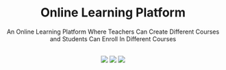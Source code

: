 <div align="center">

<h1>Online Learning Platform</h1>

<p>An Online Learning Platform Where Teachers Can Create Different Courses and Students Can Enroll In Different Courses</p>

<br>

<img src="https://img.shields.io/badge/Python-FFD43B?style=for-the-badge&logo=python&logoColor=blue">
<img src="https://img.shields.io/badge/Django-092E20?style=for-the-badge&logo=django&logoColor=green">
<img src="https://img.shields.io/badge/Sqlite-003B57?style=for-the-badge&logo=sqlite&logoColor=white">

</div>
